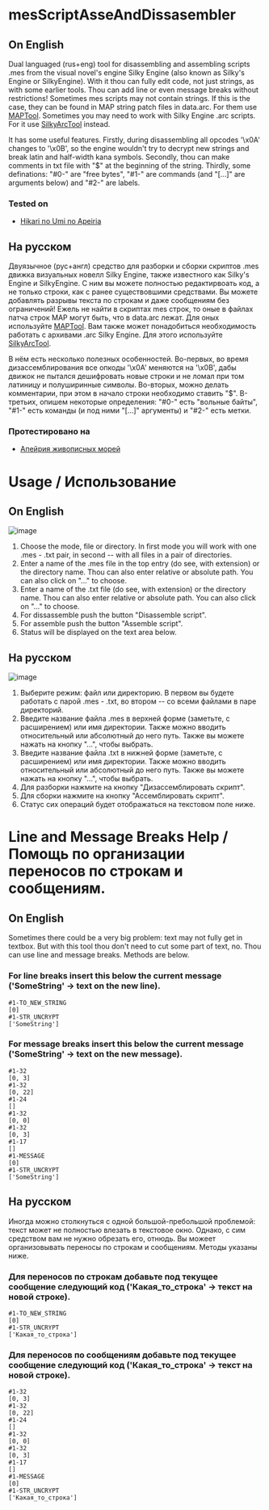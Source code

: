 # mesScriptAsseAndDissasembler
## On English
 Dual languaged (rus+eng) tool for disassembling and assembling scripts .mes from the visual novel's engine Silky Engine (also known as Silky's Engine or SilkyEngine). With it thou can fully edit code, not just strings, as with some earlier tools. Thou can add line or even message breaks without restrictions!
 Sometimes mes scripts may not contain strings. If this is the case, they can be found in MAP string patch files in data.arc. For them use [MAPTool](https://github.com/TesterTesterov/MAPTool).
 Sometimes you may need to work with Silky Engine .arc scripts. For it use [SilkyArcTool](https://github.com/TesterTesterov/SilkyArcTool) instead.
 
 It has some useful features.
 Firstly, during disassembling all opcodes '\x0A' changes to '\x0B', so the engine wouldn't try to decrypt new strings and break latin and half-width kana symbols.
 Secondly, thou can make comments in txt file with "$" at the beginning of the string.
 Thirdly, some definations: "#0-" are "free bytes", "#1-" are commands (and "\[...]" are arguments below) and "#2-" are labels.
 
 ### Tested on
 - [Hikari no Umi no Apeiria](https://vndb.org/v20860)
 
## На русском
 Двуязычное (рус+англ) средство для разборки и сборки скриптов .mes движка визуальных новелл Silky Engine, также известного как Silky's Engine и SilkyEngine. С ним вы можете полностью редактирвоать код, а не только строки, как с ранее существовшими средствами. Вы можете добавлять разрывы текста по строкам и даже сообщениям без ограничений!
 Ежель не найти в скриптах mes строк, то оные в файлах патча строк MAP могут быть, что в data.arc лежат. Для оных используйте [MAPTool](https://github.com/TesterTesterov/MAPTool).
 Вам также может понадобиться необходимость работать с архивами .arc Silky Engine. Для этого используйте [SilkyArcTool](https://github.com/TesterTesterov/SilkyArcTool).
 
 В нём есть несколько полезных особенностей.
 Во-первых, во время дизассемблирования все опкоды '\x0A' меняются на '\x0B', дабы движок не пытался дешифровать новые строки и не ломал при том латиницу и полуширинные символы.
 Во-вторых, можно делать комментарии, при этом в начало строки необходимо ставить "$".
 В-третьих, опишем некоторые определения: "#0-" есть "вольные байты", "#1-" есть команды (и под ними "\[...]" аргументы) и "#2-" есть метки.
 
 ### Протестировано на
 - [Апейрия живописных морей](https://vndb.org/v20860)

# Usage / Использование
## On English
![image](https://user-images.githubusercontent.com/66121918/147385333-3d1c72bd-fe1d-48b9-afd5-419ed14286f9.png)
1. Choose the mode, file or directory. In first mode you will work with one .mes - .txt pair, in second -- with all files in a pair of directories.
2. Enter a name of the .mes file in the top entry (do see, with extension) or the directory name. Thou can also enter relative or absolute path. You can also click on "..." to choose.
3. Enter a name of the .txt file (do see, with extension) or the directory name. Thou can also enter relative or absolute path. You can also click on "..." to choose.
4. For dissassemble push the button "Disassemble script".
5. For assemble push the button "Assemble script".
6. Status will be displayed on the text area below.

## На русском
![image](https://user-images.githubusercontent.com/66121918/147385353-1df10e15-ffc0-4084-9621-9e184bb07768.png)
1. Выберите режим: файл или директорию. В первом вы будете работать с парой .mes - .txt, во втором -- со всеми файлами в паре директорий.
2. Введите название файла .mes в верхней форме (заметьте, с расширением) или имя директории. Также можно вводить относительный или абсолютный до него путь. Также вы можете нажать на кнопку "...", чтобы выбрать.
3. Введите название файла .txt в нижней форме (заметьте, с расширением) или имя директории. Также можно вводить относительный или абсолютный до него путь. Также вы можете нажать на кнопку "...", чтобы выбрать.
4. Для разборки нажмите на кнопку "Дизассемблировать скрипт".
5. Для сборки нажмите на кнопку "Ассемблировать скрипт".
6. Статус сих операций будет отображаться на текстовом поле ниже.

# Line and Message Breaks Help / Помощь по организации переносов по строкам и сообщениям.
## On English
Sometimes there could be a very big problem: text may not fully get in textbox. But with this tool thou don't need to cut some part of text, no. Thou can use line and message breaks. Methods are below.
### For line breaks insert this below the current message ('SomeString' -> text on the new line).
```
#1-TO_NEW_STRING
[0]
#1-STR_UNCRYPT
['SomeString']
```
### For message breaks insert this below the current message ('SomeString' -> text on the new message).
```
#1-32
[0, 3]
#1-32
[0, 22]
#1-24
[]
#1-32
[0, 0]
#1-32
[0, 3]
#1-17
[]
#1-MESSAGE
[0]
#1-STR_UNCRYPT
['SomeString']
```

## На русском
Иногда можно столкнуться с одной большой-пребольшой проблемой: текст может не полностью влезать в текстовое окно. Однако, с сим средством вам не нужно обрезать его, отнюдь. Вы можеет организовывать переносы по строкам и сообщениям. Методы указаны ниже.
### Для переносов по строкам добавьте под текущее сообщение следующий код ('Какая_то_строка' -> текст на новой строке).
```
#1-TO_NEW_STRING
[0]
#1-STR_UNCRYPT
['Какая_то_строка']
```
### Для переносов по сообщениям добавьте под текущее сообщение следующий код ('Какая_то_строка' -> текст на новой строке).
```
#1-32
[0, 3]
#1-32
[0, 22]
#1-24
[]
#1-32
[0, 0]
#1-32
[0, 3]
#1-17
[]
#1-MESSAGE
[0]
#1-STR_UNCRYPT
['Какая_то_строка']
```
